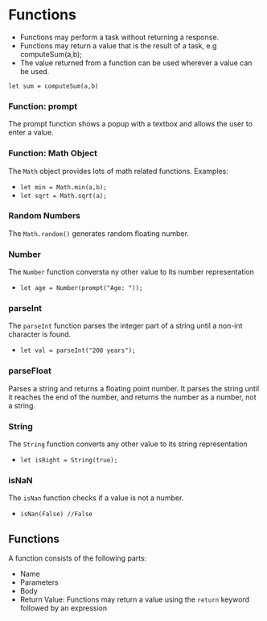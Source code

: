 # Functions

- Functions may perform a task without returning a response.
- Functions may return a value that is the result of a task, e.g computeSum(a,b);
- The value returned from a function can be used wherever a value can be used.
```
let sum = computeSum(a,b)
```

### Function: prompt
The prompt function shows a popup with a textbox and allows the user to enter a value.

### Function: Math Object
The ```Math``` object provides lots of math related functions.
Examples:
- ```let min = Math.min(a,b);```
- ```let sqrt = Math.sqrt(a);```

### Random Numbers
The ```Math.random()``` generates random floating number.

### Number
The ```Number``` function conversta ny other value to its number representation
- ```let age = Number(prompt("Age: "));```

### parseInt
The ```parseInt``` function parses the integer part of a string until a non-int character is found.
- ```let val = parseInt("200 years");```

### parseFloat
Parses a string and returns a floating point number. It parses the string until it reaches the end of the number, and returns the number as a number, not a string. 

### String
The ```String``` function converts any other value to its string representation
- ```let isRight = String(true);```

### isNaN
The ```isNan``` function checks if a value is not a number.
- ```isNan(False) //False```

## Functions
A function consists of the following parts:
- Name
- Parameters
- Body
- Return Value: Functions may return a value using the ```return``` keyword followed by an expression